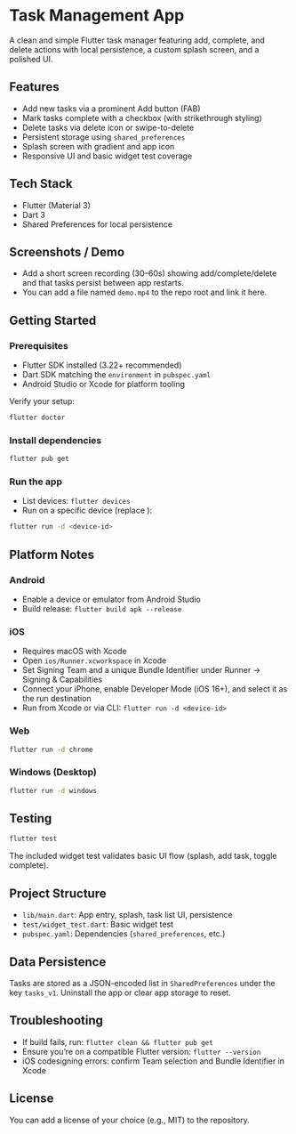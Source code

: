 # Task Management App

A clean and simple Flutter task manager featuring add, complete, and delete actions with local persistence, a custom splash screen, and a polished UI.

## Features
- Add new tasks via a prominent Add button (FAB)
- Mark tasks complete with a checkbox (with strikethrough styling)
- Delete tasks via delete icon or swipe-to-delete
- Persistent storage using `shared_preferences`
- Splash screen with gradient and app icon
- Responsive UI and basic widget test coverage

## Tech Stack
- Flutter (Material 3)
- Dart 3
- Shared Preferences for local persistence

## Screenshots / Demo
- Add a short screen recording (30–60s) showing add/complete/delete and that tasks persist between app restarts.
- You can add a file named `demo.mp4` to the repo root and link it here.

## Getting Started
### Prerequisites
- Flutter SDK installed (3.22+ recommended)
- Dart SDK matching the `environment` in `pubspec.yaml`
- Android Studio or Xcode for platform tooling

Verify your setup:
```sh
flutter doctor
```

### Install dependencies
```sh
flutter pub get
```

### Run the app
- List devices: `flutter devices`
- Run on a specific device (replace <device-id>):
```sh
flutter run -d <device-id>
```

## Platform Notes
### Android
- Enable a device or emulator from Android Studio
- Build release: `flutter build apk --release`

### iOS
- Requires macOS with Xcode
- Open `ios/Runner.xcworkspace` in Xcode
- Set Signing Team and a unique Bundle Identifier under Runner → Signing & Capabilities
- Connect your iPhone, enable Developer Mode (iOS 16+), and select it as the run destination
- Run from Xcode or via CLI: `flutter run -d <device-id>`

### Web
```sh
flutter run -d chrome
```

### Windows (Desktop)
```sh
flutter run -d windows
```

## Testing
```sh
flutter test
```
The included widget test validates basic UI flow (splash, add task, toggle complete).

## Project Structure
- `lib/main.dart`: App entry, splash, task list UI, persistence
- `test/widget_test.dart`: Basic widget test
- `pubspec.yaml`: Dependencies (`shared_preferences`, etc.)

## Data Persistence
Tasks are stored as a JSON-encoded list in `SharedPreferences` under the key `tasks_v1`. Uninstall the app or clear app storage to reset.

## Troubleshooting
- If build fails, run: `flutter clean && flutter pub get`
- Ensure you’re on a compatible Flutter version: `flutter --version`
- iOS codesigning errors: confirm Team selection and Bundle Identifier in Xcode

## License
You can add a license of your choice (e.g., MIT) to the repository.
